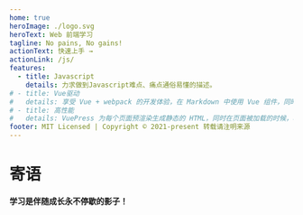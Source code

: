 ```yaml
---
home: true
heroImage: ./logo.svg
heroText: Web 前端学习
tagline: No pains, No gains!
actionText: 快速上手 →
actionLink: /js/
features:
  - title: Javascript
    details: 力求做到Javascript难点、痛点通俗易懂的描述。
# - title: Vue驱动
#   details: 享受 Vue + webpack 的开发体验，在 Markdown 中使用 Vue 组件，同时可以使用 Vue 来开发自定义主题。
# - title: 高性能
#   details: VuePress 为每个页面预渲染生成静态的 HTML，同时在页面被加载的时候，将作为 SPA 运行。
footer: MIT Licensed | Copyright © 2021-present 转载请注明来源
---
```


# 寄语

**学习是伴随成长永不停歇的影子！**

